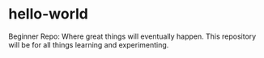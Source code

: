 # hello-world
Beginner Repo:  Where great things will eventually happen. This repository will be for all things learning and experimenting.

